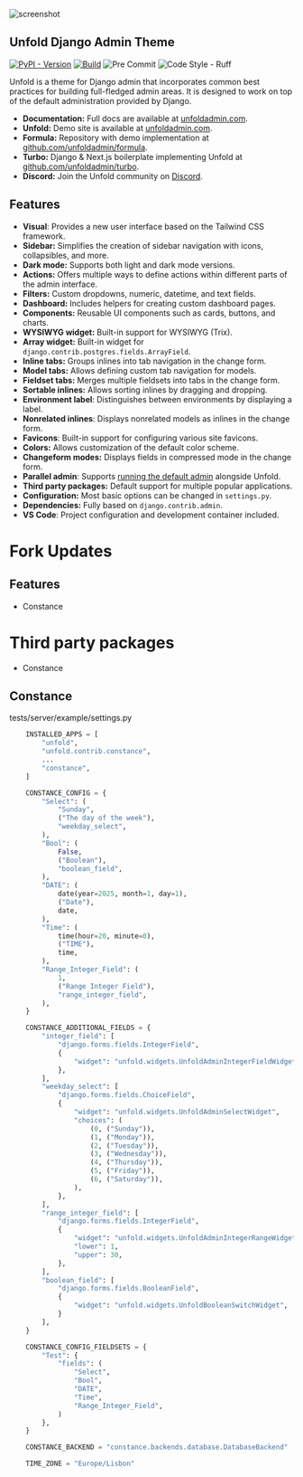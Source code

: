 ![screenshot](https://github.com/user-attachments/assets/b5ec09b6-c8c7-454a-85af-1bba97593632)

## Unfold Django Admin Theme

[![PyPI - Version](https://img.shields.io/pypi/v/django-unfold.svg?style=for-the-badge)](https://pypi.org/project/django-unfold/)
[![Build](https://img.shields.io/github/actions/workflow/status/unfoldadmin/django-unfold/release.yml?style=for-the-badge)](https://github.com/unfoldadmin/django-unfold/actions?query=workflow%3Arelease)
![Pre Commit](https://img.shields.io/badge/pre--commit-enabled-brightgreen?logo=pre-commit&logoColor=white&style=for-the-badge)
![Code Style - Ruff](https://img.shields.io/badge/code%20style-ruff-30173D.svg?style=for-the-badge)

Unfold is a theme for Django admin that incorporates common best practices for building full-fledged admin areas. It is designed to work on top of the default administration provided by Django.

- **Documentation:** Full docs are available at [unfoldadmin.com](https://unfoldadmin.com?utm_medium=github&utm_source=unfold).
- **Unfold:** Demo site is available at [unfoldadmin.com](https://unfoldadmin.com?utm_medium=github&utm_source=unfold).
- **Formula:** Repository with demo implementation at [github.com/unfoldadmin/formula](https://github.com/unfoldadmin/formula?utm_medium=github&utm_source=unfold).
- **Turbo:** Django & Next.js boilerplate implementing Unfold at [github.com/unfoldadmin/turbo](https://github.com/unfoldadmin/turbo?utm_medium=github&utm_source=unfold).
- **Discord:** Join the Unfold community on [Discord](https://discord.gg/9sQj9MEbNz).

## Features

- **Visual**: Provides a new user interface based on the Tailwind CSS framework.
- **Sidebar:** Simplifies the creation of sidebar navigation with icons, collapsibles, and more.
- **Dark mode:** Supports both light and dark mode versions.
- **Actions:** Offers multiple ways to define actions within different parts of the admin interface.
- **Filters:** Custom dropdowns, numeric, datetime, and text fields.
- **Dashboard:** Includes helpers for creating custom dashboard pages.
- **Components:** Reusable UI components such as cards, buttons, and charts.
- **WYSIWYG widget:** Built-in support for WYSIWYG (Trix).
- **Array widget:** Built-in widget for `django.contrib.postgres.fields.ArrayField`.
- **Inline tabs:** Groups inlines into tab navigation in the change form.
- **Model tabs:** Allows defining custom tab navigation for models.
- **Fieldset tabs:** Merges multiple fieldsets into tabs in the change form.
- **Sortable inlines:** Allows sorting inlines by dragging and dropping.
- **Environment label**: Distinguishes between environments by displaying a label.
- **Nonrelated inlines**: Displays nonrelated models as inlines in the change form.
- **Favicons**: Built-in support for configuring various site favicons.
- **Colors:** Allows customization of the default color scheme.
- **Changeform modes:** Displays fields in compressed mode in the change form.
- **Parallel admin**: Supports [running the default admin](https://unfoldadmin.com/blog/migrating-django-admin-unfold/?utm_medium=github&utm_source=unfold) alongside Unfold.
- **Third party packages:** Default support for multiple popular applications.
- **Configuration:** Most basic options can be changed in `settings.py`.
- **Dependencies:** Fully based on `django.contrib.admin`.
- **VS Code**: Project configuration and development container included.


# Fork Updates
## Features

- Constance


# Third party packages

- Constance


## Constance

tests/server/example/settings.py
```python
    INSTALLED_APPS = [
        "unfold",
        "unfold.contrib.constance",
        ...
        "constance",
    ]

    CONSTANCE_CONFIG = {
        "Select": (
            "Sunday",
            ("The day of the week"),
            "weekday_select",
        ),
        "Bool": (
            False,
            ("Boolean"),
            "boolean_field",
        ),
        "DATE": (
            date(year=2025, month=1, day=1),
            ("Date"),
            date,
        ),
        "Time": (
            time(hour=20, minute=0),
            ("TIME"),
            time,
        ),
        "Range_Integer_Field": (
            1,
            ("Range Integer Field"),
            "range_integer_field",
        ),
    }

    CONSTANCE_ADDITIONAL_FIELDS = {
        "integer_field": [
            "django.forms.fields.IntegerField",
            {
                "widget": "unfold.widgets.UnfoldAdminIntegerFieldWidget",
            },
        ],
        "weekday_select": [
            "django.forms.fields.ChoiceField",
            {
                "widget": "unfold.widgets.UnfoldAdminSelectWidget",
                "choices": (
                    (0, ("Sunday")),
                    (1, ("Monday")),
                    (2, ("Tuesday")),
                    (3, ("Wednesday")),
                    (4, ("Thursday")),
                    (5, ("Friday")),
                    (6, ("Saturday")),
                ),
            },
        ],
        "range_integer_field": [
            "django.forms.fields.IntegerField",
            {
                "widget": "unfold.widgets.UnfoldAdminIntegerRangeWidget",
                "lower": 1,
                "upper": 30,
            },
        ],
        "boolean_field": [
            "django.forms.fields.BooleanField",
            {
                "widget": "unfold.widgets.UnfoldBooleanSwitchWidget",
            }
        ],
    }

    CONSTANCE_CONFIG_FIELDSETS = {
        "Test": {
            "fields": (
                "Select",
                "Bool",
                "DATE",
                "Time",
                "Range_Integer_Field",
            )
        },
    }

    CONSTANCE_BACKEND = "constance.backends.database.DatabaseBackend"

    TIME_ZONE = "Europe/Lisbon"
```
